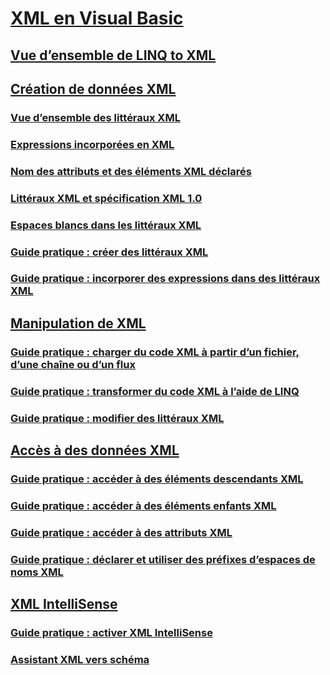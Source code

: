 # [XML en Visual Basic](index.md)
## [Vue d’ensemble de LINQ to XML](overview-of-linq-to-xml.md)
## [Création de données XML](creating-xml.md)
### [Vue d’ensemble des littéraux XML](xml-literals-overview.md)
### [Expressions incorporées en XML](embedded-expressions-in-xml.md)
### [Nom des attributs et des éléments XML déclarés](names-of-declared-xml-elements-and-attributes.md)
### [Littéraux XML et spécification XML 1.0](xml-literals-and-the-xml-1-0-specification.md)
### [Espaces blancs dans les littéraux XML](white-space-in-xml-literals.md)
### [Guide pratique : créer des littéraux XML](how-to-create-xml-literals.md)
### [Guide pratique : incorporer des expressions dans des littéraux XML](how-to-embed-expressions-in-xml-literals.md)
## [Manipulation de XML](manipulating-xml.md)
### [Guide pratique : charger du code XML à partir d’un fichier, d’une chaîne ou d’un flux](how-to-load-xml-from-a-file-string-or-stream.md)
### [Guide pratique : transformer du code XML à l’aide de LINQ](how-to-transform-xml-by-using-linq.md)
### [Guide pratique : modifier des littéraux XML](how-to-modify-xml-literals.md)
## [Accès à des données XML](accessing-xml.md)
### [Guide pratique : accéder à des éléments descendants XML](how-to-access-xml-descendant-elements.md)
### [Guide pratique : accéder à des éléments enfants XML](how-to-access-xml-child-elements.md)
### [Guide pratique : accéder à des attributs XML](how-to-access-xml-attributes.md)
### [Guide pratique : déclarer et utiliser des préfixes d’espaces de noms XML](how-to-declare-and-use-xml-namespace-prefixes.md)
## [XML IntelliSense](xml-intellisense.md)
### [Guide pratique : activer XML IntelliSense](how-to-enable-xml-intellisense.md)
### [Assistant XML vers schéma](xml-to-schema-wizard.md)
